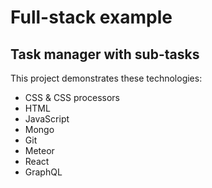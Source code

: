 # Full-stack example
## Task manager with sub-tasks

This project demonstrates these technologies:
- CSS & CSS processors
- HTML
- JavaScript
- Mongo
- Git
- Meteor
- React
- GraphQL
